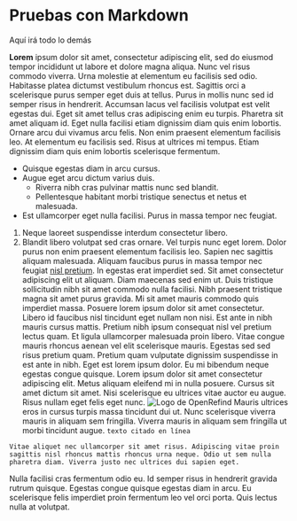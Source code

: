 # Pruebas con Markdown
Aquí irá todo lo demás

**Lorem** ipsum dolor sit amet, consectetur adipiscing elit, sed do eiusmod tempor incididunt ut labore et dolore magna aliqua. Nunc vel risus commodo viverra. Urna molestie at elementum eu facilisis sed odio. Habitasse platea dictumst vestibulum rhoncus est. Sagittis orci a scelerisque purus semper eget duis at tellus. Purus in mollis nunc sed id semper risus in hendrerit. Accumsan lacus vel facilisis volutpat est velit egestas dui. Eget sit amet tellus cras adipiscing enim eu turpis. Pharetra sit amet aliquam id. Eget nulla facilisi etiam dignissim diam quis enim lobortis. Ornare arcu dui vivamus arcu felis. Non enim praesent elementum facilisis leo. At elementum eu facilisis sed. Risus at ultrices mi tempus. Etiam dignissim diam quis enim lobortis scelerisque fermentum.

- Quisque egestas diam in arcu cursus. 
- Augue eget arcu dictum varius duis.
  - Riverra nibh cras pulvinar mattis nunc sed blandit. 
  - Pellentesque habitant morbi tristique senectus et netus et malesuada. 
- Est ullamcorper eget nulla facilisi. Purus in massa tempor nec feugiat. 
1. Neque laoreet suspendisse interdum consectetur libero. 
2. Blandit libero volutpat sed cras ornare. Vel turpis nunc eget lorem. Dolor purus non enim praesent elementum facilisis leo. Sapien nec sagittis aliquam malesuada. 
Aliquam faucibus purus in massa tempor nec feugiat [nisl pretium](https://mpvd.es). In egestas erat imperdiet sed. Sit amet consectetur adipiscing elit ut aliquam. Diam maecenas sed enim ut. Duis tristique sollicitudin nibh sit amet commodo nulla facilisi.
Nibh praesent tristique magna sit amet purus gravida. 
Mi sit amet mauris commodo quis imperdiet massa. Posuere lorem ipsum dolor sit amet consectetur. Libero id faucibus nisl tincidunt eget nullam non nisi. Est ante in nibh mauris cursus mattis. Pretium nibh ipsum consequat nisl vel pretium lectus quam. Et ligula ullamcorper malesuada proin libero. Vitae congue mauris rhoncus aenean vel elit scelerisque mauris. Egestas sed sed risus pretium quam. Pretium quam vulputate dignissim suspendisse in est ante in nibh. Eget est lorem ipsum dolor. Eu mi bibendum neque egestas congue quisque. Lorem ipsum dolor sit amet consectetur adipiscing elit. Metus aliquam eleifend mi in nulla posuere. Cursus sit amet dictum sit amet. Nisi scelerisque eu ultrices vitae auctor eu augue. Risus nullam eget felis eget nunc.
![Logo de OpenRefind](https://d33wubrfki0l68.cloudfront.net/3c988a78f4ddfdf4302932d866feda499368476d/d1ae7/img/openrefine_logo.svg)
Mauris ultrices eros in cursus turpis massa tincidunt dui ut. Nunc scelerisque viverra mauris in aliquam sem fringilla. Viverra mauris in aliquam sem fringilla ut morbi tincidunt augue. 
`texto citado en línea`
```
Vitae aliquet nec ullamcorper sit amet risus. Adipiscing vitae proin sagittis nisl rhoncus mattis rhoncus urna neque. Odio ut sem nulla pharetra diam. Viverra justo nec ultrices dui sapien eget. 
```
Nulla facilisi cras fermentum odio eu. Id semper risus in hendrerit gravida rutrum quisque. Egestas congue quisque egestas diam in arcu. Eu scelerisque felis imperdiet proin fermentum leo vel orci porta. Quis lectus nulla at volutpat.
